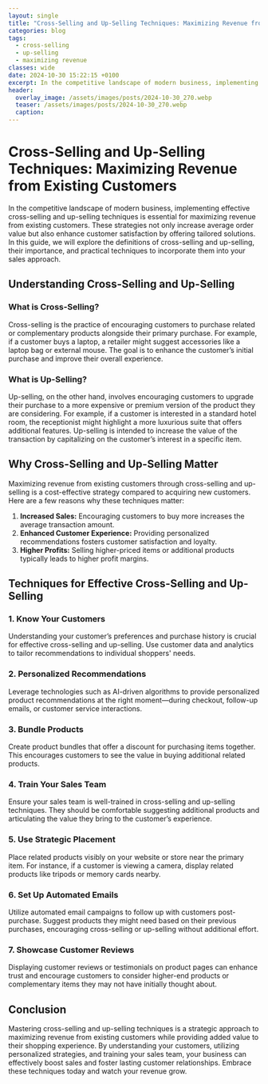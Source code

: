 ```yaml
---
layout: single
title: "Cross-Selling and Up-Selling Techniques: Maximizing Revenue from Existing Customers"
categories: blog
tags:
  - cross-selling
  - up-selling
  - maximizing revenue
classes: wide
date: 2024-10-30 15:22:15 +0100
excerpt: In the competitive landscape of modern business, implementing effective cross-selling and up-selling techniques is essential for maximizing revenue from exi...
header:
  overlay_image: /assets/images/posts/2024-10-30_270.webp
  teaser: /assets/images/posts/2024-10-30_270.webp
  caption: 
---
```

  
# Cross-Selling and Up-Selling Techniques: Maximizing Revenue from Existing Customers

In the competitive landscape of modern business, implementing effective cross-selling and up-selling techniques is essential for maximizing revenue from existing customers. These strategies not only increase average order value but also enhance customer satisfaction by offering tailored solutions. In this guide, we will explore the definitions of cross-selling and up-selling, their importance, and practical techniques to incorporate them into your sales approach.

## Understanding Cross-Selling and Up-Selling

### What is Cross-Selling?

Cross-selling is the practice of encouraging customers to purchase related or complementary products alongside their primary purchase. For example, if a customer buys a laptop, a retailer might suggest accessories like a laptop bag or external mouse. The goal is to enhance the customer’s initial purchase and improve their overall experience.

### What is Up-Selling?

Up-selling, on the other hand, involves encouraging customers to upgrade their purchase to a more expensive or premium version of the product they are considering. For example, if a customer is interested in a standard hotel room, the receptionist might highlight a more luxurious suite that offers additional features. Up-selling is intended to increase the value of the transaction by capitalizing on the customer’s interest in a specific item.

## Why Cross-Selling and Up-Selling Matter

Maximizing revenue from existing customers through cross-selling and up-selling is a cost-effective strategy compared to acquiring new customers. Here are a few reasons why these techniques matter:

1. **Increased Sales:** Encouraging customers to buy more increases the average transaction amount.
2. **Enhanced Customer Experience:** Providing personalized recommendations fosters customer satisfaction and loyalty.
3. **Higher Profits:** Selling higher-priced items or additional products typically leads to higher profit margins.

## Techniques for Effective Cross-Selling and Up-Selling

### 1. Know Your Customers

Understanding your customer’s preferences and purchase history is crucial for effective cross-selling and up-selling. Use customer data and analytics to tailor recommendations to individual shoppers' needs.

### 2. Personalized Recommendations

Leverage technologies such as AI-driven algorithms to provide personalized product recommendations at the right moment—during checkout, follow-up emails, or customer service interactions.

### 3. Bundle Products

Create product bundles that offer a discount for purchasing items together. This encourages customers to see the value in buying additional related products.

### 4. Train Your Sales Team

Ensure your sales team is well-trained in cross-selling and up-selling techniques. They should be comfortable suggesting additional products and articulating the value they bring to the customer’s experience.

### 5. Use Strategic Placement

Place related products visibly on your website or store near the primary item. For instance, if a customer is viewing a camera, display related products like tripods or memory cards nearby.

### 6. Set Up Automated Emails

Utilize automated email campaigns to follow up with customers post-purchase. Suggest products they might need based on their previous purchases, encouraging cross-selling or up-selling without additional effort.

### 7. Showcase Customer Reviews

Displaying customer reviews or testimonials on product pages can enhance trust and encourage customers to consider higher-end products or complementary items they may not have initially thought about.

## Conclusion

Mastering cross-selling and up-selling techniques is a strategic approach to maximizing revenue from existing customers while providing added value to their shopping experience. By understanding your customers, utilizing personalized strategies, and training your sales team, your business can effectively boost sales and foster lasting customer relationships. Embrace these techniques today and watch your revenue grow.